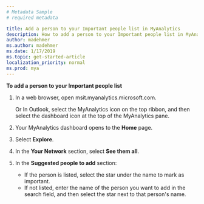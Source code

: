 ```yaml
---
# Metadata Sample
# required metadata

title: Add a person to your Important people list in MyAnalytics
description: How to add a person to your Important people list in MyAnalytics 
author: madehmer
ms.author: madehmer
ms.date: 1/17/2019
ms.topic: get-started-article
localization_priority: normal 
ms.prod: mya
---
```


**To add a person to your Important people list**

1. In a web browser, open msit.myanalytics.microsoft.com. 

   Or In Outlook, select the MyAnalytics icon on the top ribbon, and then select the dashboard icon at the top of the MyAnalytics pane.

2. Your MyAnalytics dashboard opens to the **Home** page.
3. Select **Explore**.
4. In the **Your Network** section, select **See them all**.  
5. In the **Suggested people to add** section:

   * If the person is listed, select the star under the name to mark as important.
   * If not listed, enter the name of the person you want to add in the search field, and then select the star next to that person's name.